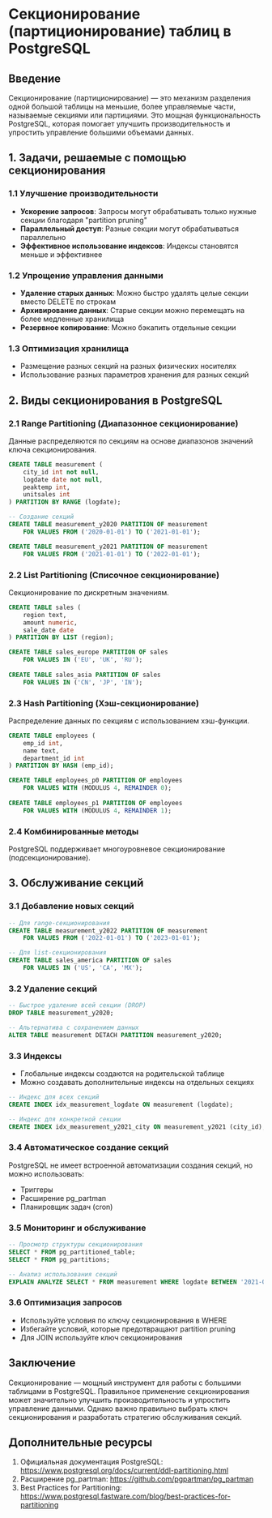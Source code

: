 # Секционирование (партиционирование) таблиц в PostgreSQL

## Введение
Секционирование (партиционирование) — это механизм разделения одной большой таблицы на меньшие, более управляемые части, называемые секциями или партициями. Это мощная функциональность PostgreSQL, которая помогает улучшить производительность и упростить управление большими объемами данных.

## 1. Задачи, решаемые с помощью секционирования

### 1.1 Улучшение производительности
- **Ускорение запросов**: Запросы могут обрабатывать только нужные секции благодаря "partition pruning"
- **Параллельный доступ**: Разные секции могут обрабатываться параллельно
- **Эффективное использование индексов**: Индексы становятся меньше и эффективнее

### 1.2 Упрощение управления данными
- **Удаление старых данных**: Можно быстро удалять целые секции вместо DELETE по строкам
- **Архивирование данных**: Старые секции можно перемещать на более медленные хранилища
- **Резервное копирование**: Можно бэкапить отдельные секции

### 1.3 Оптимизация хранилища
- Размещение разных секций на разных физических носителях
- Использование разных параметров хранения для разных секций

## 2. Виды секционирования в PostgreSQL

### 2.1 Range Partitioning (Диапазонное секционирование)
Данные распределяются по секциям на основе диапазонов значений ключа секционирования.

```sql
CREATE TABLE measurement (
    city_id int not null,
    logdate date not null,
    peaktemp int,
    unitsales int
) PARTITION BY RANGE (logdate);

-- Создание секций
CREATE TABLE measurement_y2020 PARTITION OF measurement
    FOR VALUES FROM ('2020-01-01') TO ('2021-01-01');

CREATE TABLE measurement_y2021 PARTITION OF measurement
    FOR VALUES FROM ('2021-01-01') TO ('2022-01-01');
```

### 2.2 List Partitioning (Списочное секционирование)
Секционирование по дискретным значениям.

```sql
CREATE TABLE sales (
    region text,
    amount numeric,
    sale_date date
) PARTITION BY LIST (region);

CREATE TABLE sales_europe PARTITION OF sales
    FOR VALUES IN ('EU', 'UK', 'RU');
    
CREATE TABLE sales_asia PARTITION OF sales
    FOR VALUES IN ('CN', 'JP', 'IN');
```

### 2.3 Hash Partitioning (Хэш-секционирование)
Распределение данных по секциям с использованием хэш-функции.

```sql
CREATE TABLE employees (
    emp_id int,
    name text,
    department_id int
) PARTITION BY HASH (emp_id);

CREATE TABLE employees_p0 PARTITION OF employees
    FOR VALUES WITH (MODULUS 4, REMAINDER 0);
    
CREATE TABLE employees_p1 PARTITION OF employees
    FOR VALUES WITH (MODULUS 4, REMAINDER 1);
```

### 2.4 Комбинированные методы
PostgreSQL поддерживает многоуровневое секционирование (подсекционирование).

## 3. Обслуживание секций

### 3.1 Добавление новых секций
```sql
-- Для range-секционирования
CREATE TABLE measurement_y2022 PARTITION OF measurement
    FOR VALUES FROM ('2022-01-01') TO ('2023-01-01');

-- Для list-секционирования
CREATE TABLE sales_america PARTITION OF sales
    FOR VALUES IN ('US', 'CA', 'MX');
```

### 3.2 Удаление секций
```sql
-- Быстрое удаление всей секции (DROP)
DROP TABLE measurement_y2020;

-- Альтернатива с сохранением данных
ALTER TABLE measurement DETACH PARTITION measurement_y2020;
```

### 3.3 Индексы
- Глобальные индексы создаются на родительской таблице
- Можно создавать дополнительные индексы на отдельных секциях

```sql
-- Индекс для всех секций
CREATE INDEX idx_measurement_logdate ON measurement (logdate);

-- Индекс для конкретной секции
CREATE INDEX idx_measurement_y2021_city ON measurement_y2021 (city_id);
```

### 3.4 Автоматическое создание секций
PostgreSQL не имеет встроенной автоматизации создания секций, но можно использовать:
- Триггеры
- Расширение pg_partman
- Планировщик задач (cron)

### 3.5 Мониторинг и обслуживание
```sql
-- Просмотр структуры секционирования
SELECT * FROM pg_partitioned_table;
SELECT * FROM pg_partitions;

-- Анализ использования секций
EXPLAIN ANALYZE SELECT * FROM measurement WHERE logdate BETWEEN '2021-06-01' AND '2021-06-30';
```

### 3.6 Оптимизация запросов
- Используйте условия по ключу секционирования в WHERE
- Избегайте условий, которые предотвращают partition pruning
- Для JOIN используйте ключ секционирования

## Заключение
Секционирование — мощный инструмент для работы с большими таблицами в PostgreSQL. Правильное применение секционирования может значительно улучшить производительность и упростить управление данными. Однако важно правильно выбрать ключ секционирования и разработать стратегию обслуживания секций.

## Дополнительные ресурсы
1. Официальная документация PostgreSQL: https://www.postgresql.org/docs/current/ddl-partitioning.html
2. Расширение pg_partman: https://github.com/pgpartman/pg_partman
3. Best Practices for Partitioning: https://www.postgresql.fastware.com/blog/best-practices-for-partitioning